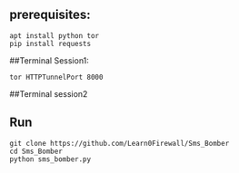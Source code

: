 ## prerequisites:

```
apt install python tor
pip install requests
```
##Terminal Session1:

```
tor HTTPTunnelPort 8000
```

##Terminal session2
## Run

```
git clone https://github.com/Learn0Firewall/Sms_Bomber
cd Sms_Bomber
python sms_bomber.py
```
